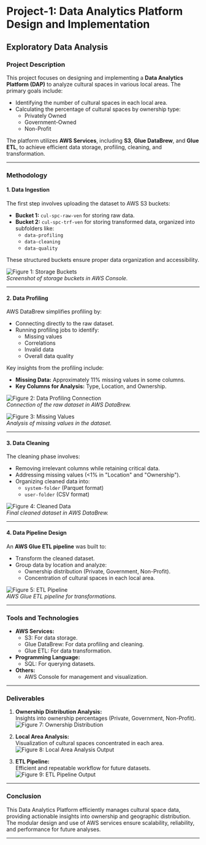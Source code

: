# Project-1: Data Analytics Platform Design and Implementation

## Exploratory Data Analysis

### Project Description
This project focuses on designing and implementing a **Data Analytics Platform (DAP)** to analyze cultural spaces in various local areas. The primary goals include:
- Identifying the number of cultural spaces in each local area.
- Calculating the percentage of cultural spaces by ownership type:
  - Privately Owned
  - Government-Owned
  - Non-Profit

The platform utilizes **AWS Services**, including **S3**, **Glue DataBrew**, and **Glue ETL**, to achieve efficient data storage, profiling, cleaning, and transformation.

---

### Methodology

#### **1. Data Ingestion**
The first step involves uploading the dataset to AWS S3 buckets:
- **Bucket 1:** `cul-spc-raw-ven` for storing raw data.
- **Bucket 2:** `cul-spc-trf-ven` for storing transformed data, organized into subfolders like:
  - `data-profiling`
  - `data-cleaning`
  - `data-quality`

These structured buckets ensure proper data organization and accessibility.

![Figure 1: Storage Buckets](storage.png)  
*Screenshot of storage buckets in AWS Console.*

---

#### **2. Data Profiling**
AWS DataBrew simplifies profiling by:
- Connecting directly to the raw dataset.
- Running profiling jobs to identify:
  - Missing values
  - Correlations
  - Invalid data
  - Overall data quality

Key insights from the profiling include:
- **Missing Data:** Approximately 11% missing values in some columns.
- **Key Columns for Analysis:** Type, Location, and Ownership.

![Figure 2: Data Profiling Connection](Profile.png)  
*Connection of the raw dataset in AWS DataBrew.*

![Figure 3: Missing Values](missing_values.png)  
*Analysis of missing values in the dataset.*

---

#### **3. Data Cleaning**
The cleaning phase involves:
- Removing irrelevant columns while retaining critical data.
- Addressing missing values (<1% in "Location" and "Ownership").
- Organizing cleaned data into:
  - `system-folder` (Parquet format)
  - `user-folder` (CSV format)

![Figure 4: Cleaned Data](cleaned_data.png)  
*Final cleaned dataset in AWS DataBrew.*

---

#### **4. Data Pipeline Design**
An **AWS Glue ETL pipeline** was built to:
- Transform the cleaned dataset.
- Group data by location and analyze:
  - Ownership distribution (Private, Government, Non-Profit).
  - Concentration of cultural spaces in each local area.

![Figure 5: ETL Pipeline](etl.png)  
*AWS Glue ETL pipeline for transformations.*

---

### Tools and Technologies
- **AWS Services:**
  - S3: For data storage.
  - Glue DataBrew: For data profiling and cleaning.
  - Glue ETL: For data transformation.
- **Programming Language:**
  - SQL: For querying datasets.
- **Others:**
  - AWS Console for management and visualization.

---

### Deliverables
1. **Ownership Distribution Analysis:**  
   Insights into ownership percentages (Private, Government, Non-Profit).  
   ![Figure 7: Ownership Distribution](owner_dis.png)  

2. **Local Area Analysis:**  
   Visualization of cultural spaces concentrated in each area.  
   ![Figure 8: Local Area Analysis Output](loca_area_ooutput.png)  

3. **ETL Pipeline:**  
   Efficient and repeatable workflow for future datasets.  
   ![Figure 9: ETL Pipeline Output](etl.png)  

---

### Conclusion
This Data Analytics Platform efficiently manages cultural space data, providing actionable insights into ownership and geographic distribution. The modular design and use of AWS services ensure scalability, reliability, and performance for future analyses.

---

